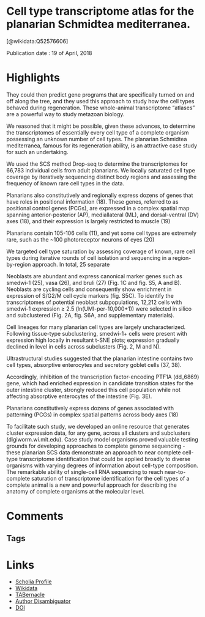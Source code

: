 
Cell type transcriptome atlas for the planarian Schmidtea mediterranea.
=======================================================================
  
  [@wikidata:Q52576606]  
  
Publication date : 19 of April, 2018  

# Highlights
They could then predict gene programs that are specifically turned on and off along the tree, and they used this approach to study how the cell types behaved during regeneration. These whole-animal transcriptome “atlases” are a powerful way to study metazoan biology.

We reasoned that it might be possible, given these advances, to determine the transcriptomes of essentially every cell type of a complete organism possessing an unknown number of cell types. The planarian Schmidtea mediterranea, famous for its regeneration ability, is an attractive case study for such an undertaking.

We used the SCS method Drop-seq to determine the transcriptomes for 66,783 individual cells from adult planarians. We locally saturated cell type coverage by iteratively sequencing distinct body regions and assessing the frequency of known rare cell types in the data. 

Planarians also constitutively and regionally express dozens of genes that have
roles in positional information (18). These genes, referred to
as positional control genes (PCGs), are expressed in a complex spatial map spanning anterior-posterior (AP), mediallateral (ML), and dorsal-ventral (DV) axes (18), and their
expression is largely restricted to muscle (19)

Planarians contain 105-106 cells (11), and yet some cell types are extremely rare, such as the ~100 photoreceptor neurons of eyes (20)

We targeted cell type saturation by assessing coverage of known, rare cell types during iterative rounds of cell isolation and sequencing in a region-by-region approach. In total, 25 separate

Neoblasts are abundant and express canonical marker genes such as smedwi-1 (25), vasa (26), and bruli (27) (Fig. 1C and fig. S5, A and B). Neoblasts are cycling cells and consequently show enrichment in expression of S/G2/M cell cycle markers (fig. S5C). To identify the transcriptomes of potential neoblast subpopulations, 12,212 cells with smedwi-1 expression ≥ 2.5 (ln(UMI-per-10,000+1)) were selected in silico and subclustered (Fig. 2A, fig. S6A, and supplementary materials). 

Cell lineages for many planarian cell types are largely uncharacterized. Following tissue-type subclustering, smedwi-1+ cells were present with expression high locally in resultant t-SNE plots; expression gradually declined in level in cells across subclusters (Fig. 2, M and N). 

Ultrastructural studies suggested that the planarian intestine contains two cell types,
absorptive enterocytes and secretory goblet cells (37, 38). 

 Accordingly, inhibition
of the transcription factor-encoding PTF1A (dd_6869) gene,
which had enriched expression in candidate transition
states for the outer intestine cluster, strongly reduced this
cell population while not affecting absorptive enterocytes of
the intestine (Fig. 3E).


Planarians constitutively express dozens of genes associated
with patterning (PCGs) in complex spatial patterns across
body axes (18)

 To facilitate such study, we developed an online resource that generates cluster expression data, for any gene,
across all clusters and subclusters (digiworm.wi.mit.edu).
Case study model organisms proved valuable testing
grounds for developing approaches to complete genome
sequencing - these planarian SCS data demonstrate an approach to near complete cell-type transcriptome identification that could be applied broadly to diverse organisms with
varying degrees of information about cell-type composition.
The remarkable ability of single-cell RNA sequencing to
reach near-to-complete saturation of transcriptome identification for the cell types of a complete animal is a new and
powerful approach for describing the anatomy of complete
organisms at the molecular level. 



# Comments

## Tags

# Links
  
 * [Scholia Profile](https://scholia.toolforge.org/work/Q52576606)  
 * [Wikidata](https://www.wikidata.org/wiki/Q52576606)  
 * [TABernacle](https://tabernacle.toolforge.org/?#/tab/manual/Q52576606/P921%3BP4510)  
 * [Author Disambiguator](https://author-disambiguator.toolforge.org/work_item_oauth.php?id=Q52576606&batch_id=&match=1&author_list_id=&doit=Get+author+links+for+work)  
 * [DOI](https://doi.org/10.1126/SCIENCE.AAQ1736)  
